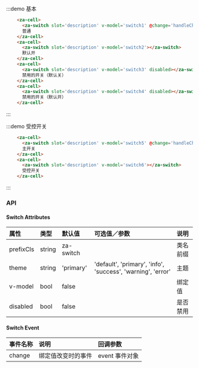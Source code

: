 <script>
export default {
  data() {
    return {
      switch1: false,
      switch2: true,
      switch3: false,
      switch4: true,
      switch5: false,
      switch6: false,
    }
  },
  methods: {
    handleChange(event){
      console.log(event);
    },
    handleChange2(){
      this.switch6 = this.switch5;
    }
  },
};
</script>


:::demo 基本
```html
    <za-cell>
      <za-switch slot='description' v-model='switch1' @change='handleChange'></za-switch>
      普通
    </za-cell>
    <za-cell>
      <za-switch slot='description' v-model='switch2'></za-switch>
      默认开
    </za-cell>
    <za-cell>
      <za-switch slot='description' v-model='switch3' disabled></za-switch>
      禁用的开关（默认关）
    </za-cell>
    <za-cell>
      <za-switch slot='description' v-model='switch4' disabled></za-switch>
      禁用的开关（默认开）
    </za-cell>
```
:::

:::demo 受控开关
```html
    <za-cell>
      <za-switch slot='description' v-model='switch5' @change='handleChange2'></za-switch>
      主开关
    </za-cell>
    <za-cell>
      <za-switch slot='description' v-model='switch6'></za-switch>
      受控开关
    </za-cell>
```
:::


### API

#### Switch Attributes

| 属性 | 类型 | 默认值 | 可选值／参数 | 说明 |
| :--- | :--- | :--- | :--- | :--- |
| prefixCls | string | za-switch | | 类名前缀 |
| theme | string | 'primary' | 'default', 'primary', 'info', 'success', 'warning', 'error' | 主题 |
| v-model | bool | false | | 绑定值 |
| disabled | bool | false | | 是否禁用 |

#### Switch Event
| 事件名称 | 说明 | 回调参数 |
| :--- | :--- | :--- |
| change | 绑定值改变时的事件 | event 事件对象 |